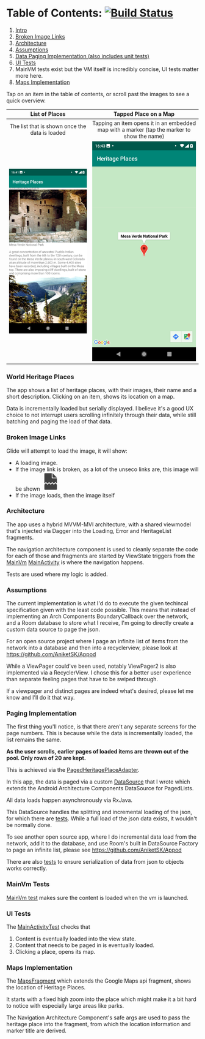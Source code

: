 # Table of Contents: [![Build Status](https://app.bitrise.io/app/4ffbece3c9836f15/status.svg?token=CZumB7znCgluERbx0yUG4Q&branch=master)](https://app.bitrise.io/app/4ffbece3c9836f15)

1. [Intro](#world-heritage-places)
2. [Broken Image Links](#broken-image-links)
3. [Architecture](#architecture)
4. [Assumptions](#assumptions)
5. [Data Paging Implementation (also includes unit tests)](#paging-implementation)
6. [UI Tests](#ui-tests)
7. MainVM tests exist but the VM itself is incredibly concise, UI tests matter more here.
8. [Maps Implementation](#maps-implementation)

Tap on an item in the table of contents, or scroll past the images to see a quick overview.

List of Places   | Tapped Place on a Map
:----------:|:--------------:
The list that is shown once the data is loaded | Tapping an item opens it in an embedded map with a marker (tap the marker to show the name)
![Two places shown in a list](docs_images/list_image.png) | ![Map marker of the location shown in embedded google maps](docs_images/map_image.png)


### World Heritage Places

The app shows a list of heritage places, with their images, their name and a short description. Clicking on an item, shows its location on a map.

Data is incrementally loaded but serially displayed. I believe it's a good UX choice to not interrupt users scrolling infinitely through their data, while still batching and
paging the load of that data.

### Broken Image Links
Glide will attempt to load the image, it will show:
* A loading image.
* If the image link is broken, as a lot of the unseco links are, this image will be shown <img src="app/src/main/res/drawable-v24/broken_image.png" width="48" alt="broken file image">
* If the image loads, then the image itself
 
### Architecture
The app uses a hybrid MVVM-MVI architecture, with a shared viewmodel that's injected via Dagger into the Loading, Error and HeritageList fragments.

The navigation architecture component is used to cleanly separate the code for each of those and fragments are started by ViewState triggers from the [MainVm](app/src/main/java/com/aniketkadam/heritageplaces/MainVm.kt)
[MainActivity](app/src/main/java/com/aniketkadam/heritageplaces/MainActivity.kt) is where the navigation happens.

Tests are used where my logic is added.

### Assumptions

The current implementation is what I'd do to execute the given techincal specification given with the least code possible. This means that instead of implementing an Arch Components BoundaryCallback over the network, and a Room database to store what I receive, I'm going to directly create a custom data source to page the json. 

For an open source project where I page an infinite list of items from the network into a database and then into a recyclerview, please look at https://github.com/AniketSK/Appod

While a ViewPager could've been used, notably ViewPager2 is also implemented via a RecyclerView. I chose this for a better user experience than separate feeling pages that have to be swiped through.

If a viewpager and distinct pages are indeed what's desired, please let me know and I'll do it that way. 

### Paging Implementation
The first thing you'll notice, is that there aren't any separate screens for the page numbers.
This is because while the data is incrementally loaded, the list remains the same.

**As the user scrolls, earlier pages of loaded items are thrown out of the pool. Only rows of 20 are kept.**

This is achieved via the [PagedHeritagePlaceAdapter](app/src/main/java/com/aniketkadam/heritageplaces/PagedHeritagePlaceAdapter.kt).

In this app, the data is paged via a custom [DataSource](app/src/main/java/com/aniketkadam/heritageplaces/JsonPagedDataSource.kt) that I wrote which extends the Android Architecture Components DataSource for PagedLists.

All data loads happen asynchronously via RxJava.

This DataSource handles the splitting and incremental loading of the json, for which there are [tests](app/src/test/java/com/aniketkadam/heritageplaces/JsonPagedDataSourceTest.kt).
While a full load of the json data exists, it wouldn't be normally done.

To see another open source app, where I do incremental data load from the network, add it to the database, and use Room's built in DataSource Factory to page an infinite list, please see https://github.com/AniketSK/Appod

There are also [tests](app/src/test/java/com/aniketkadam/heritageplaces/data/HeritagePlaceTest.kt) to ensure serialization of data from json to objects works correctly.

### MainVm Tests
[MainVm test](app/src/test/java/com/aniketkadam/heritageplaces/MainVmTest.kt) makes sure the content is loaded when the vm is launched.

### UI Tests

The [MainActivityTest](app/src/androidTest/java/com/aniketkadam/heritageplaces/MainActivityTest.kt) checks that
1. Content is eventually loaded into the view state.
2. Content that needs to be paged in is eventually loaded.
3. Clicking a place, opens its map.

### Maps Implementation
The [MapsFragment](app/src/main/java/com/aniketkadam/heritageplaces/maps/MapsFragment.kt) which extends the Google Maps api fragment, shows the location of Heritage Places.

It starts with a fixed high zoom into the place which might make it a bit hard to notice with especially large areas like parks.

The Navigation Architecture Component's safe args are used to pass the heritage place into the fragment, from which the location information and marker title are derived.  
